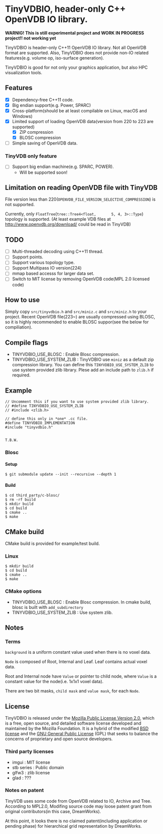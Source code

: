 # TinyVDBIO, header-only C++ OpenVDB IO library.

**WARNIG! This is still experimental project and WORK IN PROGRESS project!! not working yet**

TinyVDBIO is header-only C++11 OpenVDB IO library. Not all OpenVDB format are supported. Also, TinyVDBIO does not provide non-IO related features(e.g. volume op, iso-surface generation).

TinyVDBIO is good for not only your graphics application, but also HPC visualization tools.

## Features

* [x] Dependency-free C++11 code.
* [x] Big endian support(e.g. Power, SPARC)
* [x] Cross-platform(should be at least compilable on Linux, macOS and Windows)
* [x] Limited support of loading OpenVDB data(version from 220 to 223 are supported)
  * [x] ZIP compression
  * [x] BLOSC compression
* [ ] Simple saving of OpenVDB data.

### TinyVDB only feature

* [ ] Support big endian machine(e.g. SPARC, POWER).
  * Will be supported soon!

## Limitation on reading OpenVDB file with TinyVDB

File version less than 220(`OPENVDB_FILE_VERSION_SELECTIVE_COMPRESSION`) is not supported.

Currently, only `FloatTree`(`tree::Tree4<float,       5, 4, 3>::Type`) topology is supported.
(At least example VDB files at http://www.openvdb.org/download/ could be read in TinyVDB)

## TODO

* [ ] Multi-threaded decoding using C++11 thread.
* [ ] Support points.
* [ ] Support various topology type.
* [ ] Support Multipass IO version(224)
* [ ] mmap based accesss for larger data set.
* [ ] Switch to MIT license by removing OpenVDB code(MPL 2.0 licensed code)

## How to use

Simply copy `src/tinyvdbio.h` and `src/miniz.c` and `src/miniz.h` to your project.
Recent OpenVDB file(223~) are usually compressed using BLOSC, so it is highly recommended to enable BLOSC suppor(see the below for compiliation).

## Compile flags

* TINYVDBIO_USE_BLOSC : Enable Blosc compression.
* TINYVDBIO_USE_SYSTEM_ZLIB : TinyVDBIO use `miniz` as a default zip compression library. You can define this `TINYVDBIO_USE_SYSTEM_ZLIB` to use system provided zlib library. Plese add an include path to `zlib.h` if required.

## Example

```
// Uncomment this if you want to use system provided zlib library.
// #define TINYVDBIO_USE_SYSTEM_ZLIB
// #include <zlib.h>

// define this only in *one* .cc file.
#define TINYVDBIO_IMPLEMENTATION
#include "tinyvdbio.h"


T.B.W.
```

### Blosc

#### Setup

```
$ git submodule update --init --recursive --depth 1
```

#### Build

```
$ cd third_party/c-blosc/
$ rm -rf build
$ mkdir build
$ cd build
$ cmake ..
$ make
```

## CMake build

CMake build is provided for example/test build.

### Linux

```
$ mkdir build
$ cd build
$ cmake ..
$ make
```

### CMake options

* TINYVDBIO_USE_BLOSC : Enable Blosc compression. In cmake build, blosc is built with `add_subdirectory`
* TINYVDBIO_USE_SYSTEM_ZLIB : Use system zlib.

## Notes

### Terms

`background` is a uniform constant value used when there is no voxel data.

`Node` is composed of Root, Internal and Leaf.
Leaf contains actual voxel data.

Root and Internal node have `Value` or pointer to child node, where `Value` is a constant value for the node(i.e. 1x1x1 voxel data).

There are two bit masks, `child mask` and `value mask`, for each `Node`.


## License

TinyVDBIO is released under the [Mozilla Public License Version 2.0](https://www.mozilla.org/MPL/2.0/), which is a free, open source, and detailed software license developed and maintained by the Mozilla Foundation. It is a hybrid of the modified [BSD license](https://en.wikipedia.org/wiki/BSD_licenses#3-clause) and the [GNU General Public License](https://en.wikipedia.org/wiki/GNU_General_Public_License) (GPL) that seeks to balance the concerns of proprietary and open source developers.

### Third party licenses

* imgui : MIT license
* stb series : Public domain
* glfw3 : zlib license
* glad : ???

### Notes on patent

TinyVDB uses some code from OpenVDB related to IO, Archive and Tree. According to MPL2.0, Modifing source code may loose patent grant from original contributors(in this case, DreamWorks).

At this point, it looks there is no claimed patent(including application or pending phase) for hierarchical grid representation by DreamWorks.
